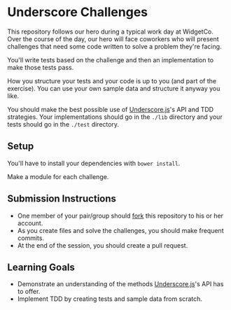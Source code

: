 # Underscore Challenges

This repository follows our hero during a typical work day at WidgetCo. Over the course of the day, our hero will face coworkers who will present challenges that need some code written to solve a problem they're facing.

You'll write tests based on the challenge and then an implementation to make those tests pass.

How you structure your tests and your code is up to you (and part of the exercise). You can use your own sample data and structure it anyway you like.

You should make the best possible use of [Underscore.js][us]'s API and TDD strategies. Your implementations should go in the `./lib` directory and your tests should go in the `./test` directory.

## Setup

You'll have to install your dependencies with `bower install`.

Make a module for each challenge.

## Submission Instructions

* One member of your pair/group should [fork][] this repository to his or her account.
* As you create files and solve the challenges, you should make frequent commits.
* At the end of the session, you should create a pull request.

[fork]: https://github.com/turingschool-examples/enumerable-challenges/tree/underscore-challenges

## Learning Goals

* Demonstrate an understanding of the methods [Underscore.js][us]'s API has to offer.
* Implement TDD by creating tests and sample data from scratch.

[us]: http://underscorejs.org